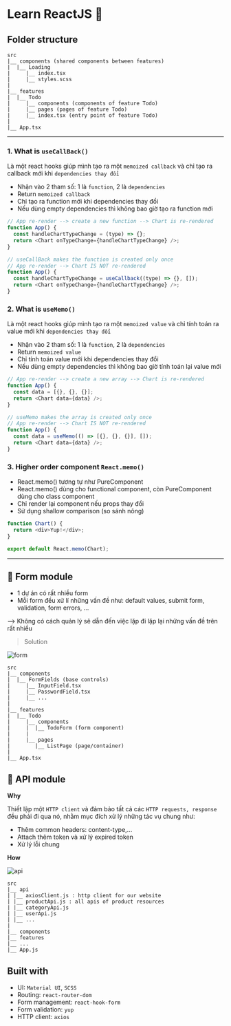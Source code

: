 # Learn ReactJS 🎉

## Folder structure

```
src
|__ components (shared components between features)
|  |__ Loading
|     |__ index.tsx
|     |__ styles.scss
|
|__ features
|  |__ Todo
|     |__ components (components of feature Todo)
|     |__ pages (pages of feature Todo)
|     |__ index.tsx (entry point of feature Todo)
|
|__ App.tsx
```

---

### 1. What is `useCallBack()`

Là một react hooks giúp mình tạo ra một `memoized callback` và chỉ tạo ra callback mới khi
`dependencies thay đổi`

- Nhận vào 2 tham số: 1 là `function`, 2 là `dependencies`
- Return `memoized callback`
- Chỉ tạo ra function mới khi dependencies thay đổi
- Nếu dùng empty dependencies thì không bao giờ tạo ra function mới

```js
// App re-render --> create a new function --> Chart is re-rendered
function App() {
  const handleChartTypeChange = (type) => {};
  return <Chart onTypeChange={handleChartTypeChange} />;
}
```

```js
// useCallBack makes the function is created only once
// App re-render --> Chart IS NOT re-rendered
function App() {
  const handleChartTypeChange = useCallback((type) => {}, []);
  return <Chart onTypeChange={handleChartTypeChange} />;
}
```

### 2. What is `useMemo()`

Là một react hooks giúp mình tạo ra một `memoized value` và chỉ tính toán ra value mới khi
`dependencies thay đổi`

- Nhận vào 2 tham số: 1 là `function`, 2 là `dependencies`
- Return `memoized value`
- Chỉ tính toán value mới khi dependencies thay đổi
- Nếu dùng empty dependencies thì không bao giờ tính toán lại value mới

```js
// App re-render --> create a new array --> Chart is re-rendered
function App() {
  const data = [{}, {}, {}];
  return <Chart data={data} />;
}
```

```js
// useMemo makes the array is created only once
// App re-render --> Chart IS NOT re-rendered
function App() {
  const data = useMemo(() => [{}, {}, {}], []);
  return <Chart data={data} />;
}
```

### 3. Higher order component `React.memo()`

- React.memo() tương tự như PureComponent
- React.memo() dùng cho functional component, còn PureComponent dùng cho class component
- Chỉ render lại component nếu props thay đổi
- Sử dụng shallow comparison (so sánh nông)

```js
function Chart() {
  return <div>Yup!</div>;
}

export default React.memo(Chart);
```

---

## 📰 Form module

- 1 dự án có rất nhiều form
- Mỗi form đều xử lí những vấn đề như: default values, submit form, validation, form errors, ...

--> Không có cách quản lý sẽ dẫn đến việc lặp đi lặp lại những vấn đề trên rất nhiều

> Solution

![form](https://user-images.githubusercontent.com/90959206/138994205-f042fc25-6327-419b-aa93-2098a79454e0.png)

```
src
|__ components
|  |__ FormFields (base controls)
|     |__ InputField.tsx
|     |__ PasswordField.tsx
|     |__ ...
|
|__ features
|  |__ Todo
|     |__ components
|     |  |__ TodoForm (form component)
|     |
|     |__ pages
|        |__ ListPage (page/container)
|
|__ App.tsx
```

## 📰 API module

**Why**

Thiết lập một `HTTP client` và đảm bảo tất cả các `HTTP requests, response` đều phải đi qua nó, nhằm mục đích xử lý những tác vụ chung như:

- Thêm common headers: content-type,...
- Attach thêm token và xử lý expired token
- Xử lý lỗi chung

**How**

![api](https://kctrnn.vercel.app/assets/images/api-module-9ca34b1789d62ac4a31759bc7f0872b8.png)

```
src
|__ api
| |__ axiosClient.js : http client for our website
| |__ productApi.js : all apis of product resources
| |__ categoryApi.js
| |__ userApi.js
| |__ ...
|
|__ components
|__ features
|__ ...
|__ App.js
```

## Built with

- UI: `Material UI`, `SCSS`
- Routing: `react-router-dom`
- Form management: `react-hook-form`
- Form validation: `yup`
- HTTP client: `axios`
